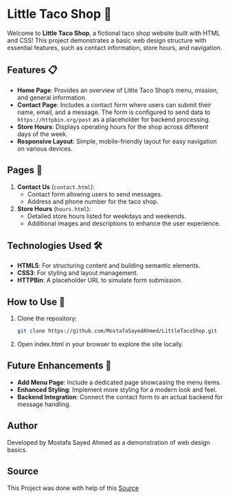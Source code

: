 # Little Taco Shop 🌮

Welcome to **Little Taco Shop**, a fictional taco shop website built with HTML and CSS! This project demonstrates a basic web design structure with essential features, such as contact information, store hours, and navigation.

## Features 📋
- **Home Page**: Provides an overview of Little Taco Shop’s menu, mission, and general information.
- **Contact Page**: Includes a contact form where users can submit their name, email, and a message. The form is configured to send data to `https://httpbin.org/post` as a placeholder for backend processing.
- **Store Hours**: Displays operating hours for the shop across different days of the week.
- **Responsive Layout**: Simple, mobile-friendly layout for easy navigation on various devices.

## Pages 📄
1. **Contact Us** (`contact.html`):  
   - Contact form allowing users to send messages.
   - Address and phone number for the taco shop.
2. **Store Hours** (`hours.html`):  
   - Detailed store hours listed for weekdays and weekends.
   - Additional images and descriptions to enhance the user experience.

## Technologies Used 🛠️
- **HTML5**: For structuring content and building semantic elements.
- **CSS3**: For styling and layout management.
- **HTTPBin**: A placeholder URL to simulate form submission.

## How to Use 🚀
1. Clone the repository:
   ```bash
   git clone https://github.com/MostafaSayedAhmed/LittleTacoShop.git
2. Open index.html in your browser to explore the site locally.
## Future Enhancements 🔮
- **Add Menu Page**: Include a dedicated page showcasing the menu items.
- **Enhanced Styling**: Implement more styling for a modern look and feel.
- **Backend Integration**: Connect the contact form to an actual backend for message handling.
## Author
Developed by Mostafa Sayed Ahmed as a demonstration of web design basics.
## Source
This Project was done with help of this [Source](https://www.youtube.com/watch?v=kUMe1FH4CHE)
